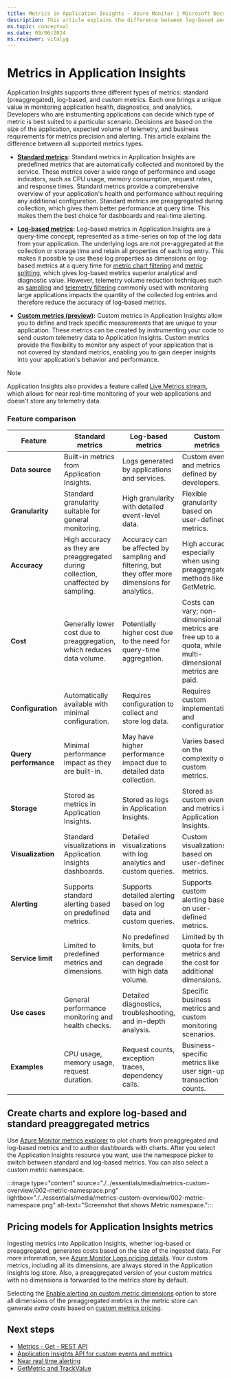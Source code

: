 ```yaml
---
title: Metrics in Application Insights - Azure Monitor | Microsoft Docs
description: This article explains the difference between log-based and standard/preaggregated metrics in Application Insights.
ms.topic: conceptual
ms.date: 09/06/2024
ms.reviewer: vitalyg
---
```


# Metrics in Application Insights

Application Insights supports three different types of metrics: standard (preaggregated), log-based, and custom metrics. Each one brings a unique value in monitoring application health, diagnostics, and analytics. Developers who are instrumenting applications can decide which type of metric is best suited to a particular scenario. Decisions are based on the size of the application, expected volume of telemetry, and business requirements for metrics precision and alerting. This article explains the difference between all supported metrics types.

* **[Standard metrics](standard-metrics.md):** Standard metrics in Application Insights are predefined metrics that are automatically collected and monitored by the service. These metrics cover a wide range of performance and usage indicators, such as CPU usage, memory consumption, request rates, and response times. Standard metrics provide a comprehensive overview of your application's health and performance without requiring any additional configuration. Standard metrics are preaggregated during collection, which gives them better performance at query time. This makes them the best choice for dashboards and real-time alerting.

* **[Log-based metrics](../essentials/app-insights-metrics.md):** Log-based metrics in Application Insights are a query-time concept, represented as a time-series on top of the log data from your application. The underlying logs are not pre-aggregated at the collection or storage time and retain all properties of each log entry. This makes it possible to use these log properties as dimensions on log-based metrics at a query time for [metric chart filtering](../essentials/metric-charts.md#filters) and [metric splitting](../essentials/metrics-charts#metric-splitting), which gives log-based metrics superior analytical and diagnostic value. However, telemetry volume reduction techniques such as [sampling](sampling-classic-api.md) and [telemetry filtering](api-filtering-sampling.mdt#filtering) commonly used with monitoring large applications impacts the quantity of the collected log entries and therefore reduce the accuracy of log-based metrics.

* **[Custom metrics (preview)](../essentials/metrics-custom-overview.md):** Custom metrics in Application Insights allow you to define and track specific measurements that are unique to your application. These metrics can be created by instrumenting your code to send custom telemetry data to Application Insights. Custom metrics provide the flexibility to monitor any aspect of your application that is not covered by standard metrics, enabling you to gain deeper insights into your application's behavior and performance.

> [!NOTE]
> Application Insights also provides a feature called [Live Metrics stream](./live-stream.md), which allows for near real-time monitoring of your web applications and doesn't store any telemetry data.

### Feature comparison

| Feature               | Standard metrics                                                                   | Log-based metrics                                                                                 | Custom metrics                                                                                            |
|-----------------------|------------------------------------------------------------------------------------|---------------------------------------------------------------------------------------------------|-----------------------------------------------------------------------------------------------------------|
| **Data source**       | Built-in metrics from Application Insights.                                        | Logs generated by applications and services.                                                      | Custom events and metrics defined by developers.                                                          |
| **Granularity**       | Standard granularity suitable for general monitoring.                              | High granularity with detailed event-level data.                                                  | Flexible granularity based on user-defined metrics.                                                       |
| **Accuracy**          | High accuracy as they are preaggregated during collection, unaffected by sampling. | Accuracy can be affected by sampling and filtering, but they offer more dimensions for analytics. | High accuracy, especially when using preaggregated methods like GetMetric.                                |
| **Cost**              | Generally lower cost due to preaggregation, which reduces data volume.             | Potentially higher cost due to the need for query-time aggregation.                               | Costs can vary; non-dimensional metrics are free up to a quota, while multi-dimensional metrics are paid. |
| **Configuration**     | Automatically available with minimal configuration.                                | Requires configuration to collect and store log data.                                             | Requires custom implementation and configuration.                                                         |
| **Query performance** | Minimal performance impact as they are built-in.                                   | May have higher performance impact due to detailed data collection.                               | Varies based on the complexity of custom metrics.                                                         |
| **Storage**           | Stored as metrics in Application Insights.                                         | Stored as logs in Application Insights.                                                           | Stored as custom events and metrics in Application Insights.                                              |
| **Visualization**     | Standard visualizations in Application Insights dashboards.                        | Detailed visualizations with log analytics and custom queries.                                    | Custom visualizations based on user-defined metrics.                                                      |
| **Alerting**          | Supports standard alerting based on predefined metrics.                            | Supports detailed alerting based on log data and custom queries.                                  | Supports custom alerting based on user-defined metrics.                                                   |
| **Service limit**     | Limited to predefined metrics and dimensions.                                      | No predefined limits, but performance can degrade with high data volume.                          | Limited by the quota for free metrics and the cost for additional dimensions.                             |
| **Use cases**         | General performance monitoring and health checks.                                  | Detailed diagnostics, troubleshooting, and in-depth analysis.                                     | Specific business metrics and custom monitoring scenarios.                                                |
| **Examples**          | CPU usage, memory usage, request duration.                                         | Request counts, exception traces, dependency calls.                                               | Business-specific metrics like user sign-ups, transaction counts.                                         |

## Create charts and explore log-based and standard preaggregated metrics

Use [Azure Monitor metrics explorer](../essentials/metrics-getting-started.md) to plot charts from preaggregated and log-based metrics and to author dashboards with charts. After you select the Application Insights resource you want, use the namespace picker to switch between standard and log-based metrics. You can also select a custom metric namespace.

:::image type="content" source="./../essentials/media/metrics-custom-overview/002-metric-namespace.png" lightbox="./../essentials/media/metrics-custom-overview/002-metric-namespace.png" alt-text="Screenshot that shows Metric namespace.":::

## Pricing models for Application Insights metrics

Ingesting metrics into Application Insights, whether log-based or preaggregated, generates costs based on the size of the ingested data. For more information, see [Azure Monitor Logs pricing details](../logs/cost-logs.md#application-insights-billing). Your custom metrics, including all its dimensions, are always stored in the Application Insights log store. Also, a preaggregated version of your custom metrics with no dimensions is forwarded to the metrics store by default.

Selecting the [Enable alerting on custom metric dimensions](./../essentials/metrics-custom-overview.md#custom-metrics-dimensions-and-preaggregation) option to store all dimensions of the preaggregated metrics in the metric store can generate *extra costs* based on [custom metrics pricing](https://azure.microsoft.com/pricing/details/monitor/).

## Next steps

* [Metrics - Get - REST API](/rest/api/application-insights/metrics/get)
* [Application Insights API for custom events and metrics](api-custom-events-metrics.md)
* [Near real time alerting](../alerts/alerts-metric-near-real-time.md)
* [GetMetric and TrackValue](./api-custom-events-metrics.md#getmetric)
